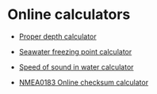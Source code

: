 # Online calculators

* [Proper depth calculator](https://alekunderwater.github.io/proper_depth_calculator.html)
* [Seawater freezing point calculator](https://alekunderwater.github.io/seawater_freezing_point_calculator.html)

* [Speed of sound in water calculator](https://alekunderwater.github.io/proper_speed_of_sound_calculator.html)
* [NMEA0183 Online checksum calculator](https://alekunderwater.github.io/nmea0183_checksum_calculator.html)
